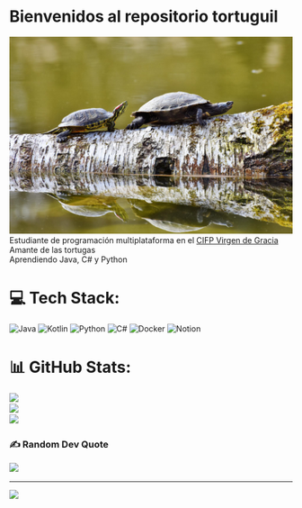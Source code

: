 # Bienvenidos al repositorio tortuguil
![](img/turtle.jpg)
Estudiante de programación multiplataforma en el [CIFP Virgen de Gracia](https://cifpvirgendegracia.com)<br>Amante de las tortugas<br>Aprendiendo Java, C# y Python
# 💻 Tech Stack:
![Java](https://img.shields.io/badge/java-%23ED8B00.svg?style=for-the-badge&logo=java&logoColor=white) ![Kotlin](https://img.shields.io/badge/kotlin-%230095D5.svg?style=for-the-badge&logo=kotlin&logoColor=white) ![Python](https://img.shields.io/badge/python-3670A0?style=for-the-badge&logo=python&logoColor=ffdd54) ![C#](https://img.shields.io/badge/c%23-%23239120.svg?style=for-the-badge&logo=c-sharp&logoColor=white) ![Docker](https://img.shields.io/badge/docker-%230db7ed.svg?style=for-the-badge&logo=docker&logoColor=white) ![Notion](https://img.shields.io/badge/Notion-%23000000.svg?style=for-the-badge&logo=notion&logoColor=white)
# 📊 GitHub Stats:
![](https://github-readme-stats.vercel.app/api?username=Alfreditto&theme=dark&hide_border=false&include_all_commits=true&count_private=true)<br/>
![](https://github-readme-streak-stats.herokuapp.com/?user=Alfreditto&theme=dark&hide_border=false)<br/>
![](https://github-readme-stats.vercel.app/api/top-langs/?username=Alfreditto&theme=dark&hide_border=false&include_all_commits=true&count_private=true&layout=compact)

### ✍️ Random Dev Quote
![](https://quotes-github-readme.vercel.app/api?type=horizontal&theme=tokyonight)

---
[![](https://visitcount.itsvg.in/api?id=Alfreditto&icon=0&color=0)](https://visitcount.itsvg.in)
